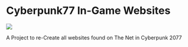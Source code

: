 # Cyberpunk77 In-Game Websites

<a href="https://github.com/anuraghazra/github-readme-stats">
<img src="https://github-readme-stats.vercel.app/api/pin/?username=the4rcanist&repo=cyberpunk77-ingame-websites&theme=highcontrast"></a>

A Project to re-Create all websites found on The Net in Cyberpunk 2077



